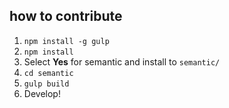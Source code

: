 ## how to contribute
1. `npm install -g gulp`
2. `npm install`
3. Select **Yes** for semantic and install to `semantic/`
4. `cd semantic`
5. `gulp build`
6. Develop!
